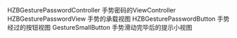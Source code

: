HZBGesturePasswordController           手势密码的ViewController
HZBGesturePasswordView                 手势的承载视图
HZBGesturePasswordButton               手势经过的按钮视图
GestureSmallButton                  手势滑动完毕后的提示小视图
